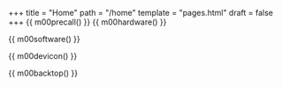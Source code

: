 +++
title = "Home"
path = "/home"
template = "pages.html"
draft = false
+++
{{ m00precall() }}
{{ m00hardware() }}

{{ m00software() }}

{{ m00devicon() }}

{{ m00backtop() }}

